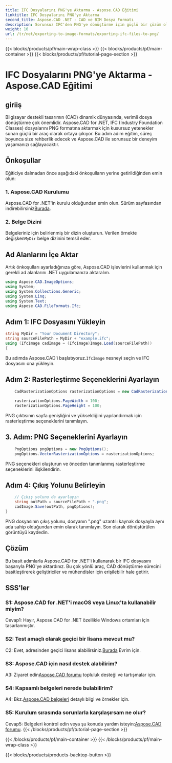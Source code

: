 ```yaml
---
title: IFC Dosyalarını PNG'ye Aktarma - Aspose.CAD Eğitimi
linktitle: IFC Dosyalarını PNG'ye Aktarma
second_title: Aspose.CAD .NET - CAD ve BIM Dosya Formatı
description: Sorunsuz IFC'den PNG'ye dönüştürme için güçlü bir çözüm olan Aspose.CAD for .NET'i keşfedin. Verimli CAD dosyası işleme için hemen indirin.
weight: 10
url: /tr/net/exporting-to-image-formats/exporting-ifc-files-to-png/
---
```


{{< blocks/products/pf/main-wrap-class >}}
{{< blocks/products/pf/main-container >}}
{{< blocks/products/pf/tutorial-page-section >}}

# IFC Dosyalarını PNG'ye Aktarma - Aspose.CAD Eğitimi

## giriiş

Bilgisayar destekli tasarımın (CAD) dinamik dünyasında, verimli dosya dönüştürme çok önemlidir. Aspose.CAD for .NET, IFC (Industry Foundation Classes) dosyalarını PNG formatına aktarmak için kusursuz yetenekler sunan güçlü bir araç olarak ortaya çıkıyor. Bu adım adım eğitim, süreç boyunca size rehberlik edecek ve Aspose.CAD ile sorunsuz bir deneyim yaşamanızı sağlayacaktır.

## Önkoşullar

Eğiticiye dalmadan önce aşağıdaki önkoşulların yerine getirildiğinden emin olun:

### 1. Aspose.CAD Kurulumu

 Aspose.CAD for .NET'in kurulu olduğundan emin olun. Sürüm sayfasından indirebilirsiniz[Burada](https://releases.aspose.com/cad/net/).

### 2. Belge Dizini

 Belgeleriniz için belirlenmiş bir dizin oluşturun. Verilen örnekte değişken`MyDir` belge dizinini temsil eder.

## Ad Alanlarını İçe Aktar

Artık önkoşulları ayarladığınıza göre, Aspose.CAD işlevlerini kullanmak için gerekli ad alanlarını .NET uygulamanıza aktaralım.

```csharp
using Aspose.CAD.ImageOptions;
using System;
using System.Collections.Generic;
using System.Linq;
using System.Text;
using Aspose.CAD.FileFormats.Ifc;
```

## Adım 1: IFC Dosyasını Yükleyin

```csharp
string MyDir = "Your Document Directory";
string sourceFilePath = MyDir + "example.ifc";
using (IfcImage cadImage = (IfcImage)Image.Load(sourceFilePath))
{
```

 Bu adımda Aspose.CAD'i başlatıyoruz.`IfcImage` nesneyi seçin ve IFC dosyasını ona yükleyin.

## Adım 2: Rasterleştirme Seçeneklerini Ayarlayın

```csharp
    CadRasterizationOptions rasterizationOptions = new CadRasterizationOptions();
   
    rasterizationOptions.PageWidth = 100;
    rasterizationOptions.PageHeight = 100;
```

PNG çıktısının sayfa genişliğini ve yüksekliğini yapılandırmak için rasterleştirme seçeneklerini tanımlayın.

## 3. Adım: PNG Seçeneklerini Ayarlayın

```csharp
    PngOptions pngOptions = new PngOptions();
    pngOptions.VectorRasterizationOptions = rasterizationOptions;
```

PNG seçenekleri oluşturun ve önceden tanımlanmış rasterleştirme seçeneklerini ilişkilendirin.

## Adım 4: Çıkış Yolunu Belirleyin

```csharp
    // Çıkış yolunu da ayarlayın
    string outPath = sourceFilePath + ".png";
    cadImage.Save(outPath, pngOptions);
}
```

PNG dosyasının çıkış yolunu, dosyanın ".png" uzantılı kaynak dosyayla aynı ada sahip olduğundan emin olarak tanımlayın. Son olarak dönüştürülen görüntüyü kaydedin.

## Çözüm

Bu basit adımlarla Aspose.CAD for .NET'i kullanarak bir IFC dosyasını başarıyla PNG'ye aktardınız. Bu çok yönlü araç, CAD dönüştürme sürecini basitleştirerek geliştiriciler ve mühendisler için erişilebilir hale getirir.

## SSS'ler

### S1: Aspose.CAD for .NET'i macOS veya Linux'ta kullanabilir miyim?

Cevap1: Hayır, Aspose.CAD for .NET özellikle Windows ortamları için tasarlanmıştır.

### S2: Test amaçlı olarak geçici bir lisans mevcut mu?

 C2: Evet, adresinden geçici lisans alabilirsiniz.[Burada](https://purchase.aspose.com/temporary-license/) Evrim için.

### S3: Aspose.CAD için nasıl destek alabilirim?

 A3: Ziyaret edin[Aspose.CAD forumu](https://forum.aspose.com/c/cad/19) topluluk desteği ve tartışmalar için.

### S4: Kapsamlı belgeleri nerede bulabilirim?

 A4: Bkz.[Aspose.CAD belgeleri](https://reference.aspose.com/cad/net/) detaylı bilgi ve örnekler için.

### S5: Kurulum sırasında sorunlarla karşılaşırsam ne olur?

 Cevap5: Belgeleri kontrol edin veya şu konuda yardım isteyin:[Aspose.CAD forumu](https://forum.aspose.com/c/cad/19).
{{< /blocks/products/pf/tutorial-page-section >}}

{{< /blocks/products/pf/main-container >}}
{{< /blocks/products/pf/main-wrap-class >}}

{{< blocks/products/products-backtop-button >}}
